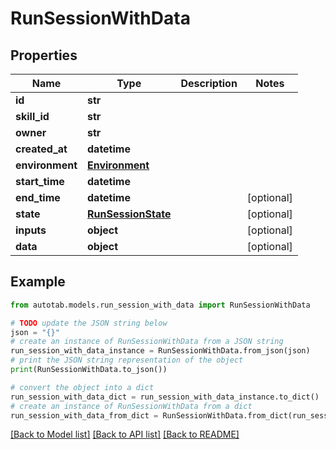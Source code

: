 # RunSessionWithData


## Properties

Name | Type | Description | Notes
------------ | ------------- | ------------- | -------------
**id** | **str** |  | 
**skill_id** | **str** |  | 
**owner** | **str** |  | 
**created_at** | **datetime** |  | 
**environment** | [**Environment**](Environment.md) |  | 
**start_time** | **datetime** |  | 
**end_time** | **datetime** |  | [optional] 
**state** | [**RunSessionState**](RunSessionState.md) |  | [optional] 
**inputs** | **object** |  | [optional] 
**data** | **object** |  | [optional] 

## Example

```python
from autotab.models.run_session_with_data import RunSessionWithData

# TODO update the JSON string below
json = "{}"
# create an instance of RunSessionWithData from a JSON string
run_session_with_data_instance = RunSessionWithData.from_json(json)
# print the JSON string representation of the object
print(RunSessionWithData.to_json())

# convert the object into a dict
run_session_with_data_dict = run_session_with_data_instance.to_dict()
# create an instance of RunSessionWithData from a dict
run_session_with_data_from_dict = RunSessionWithData.from_dict(run_session_with_data_dict)
```
[[Back to Model list]](../README.md#documentation-for-models) [[Back to API list]](../README.md#documentation-for-api-endpoints) [[Back to README]](../README.md)



